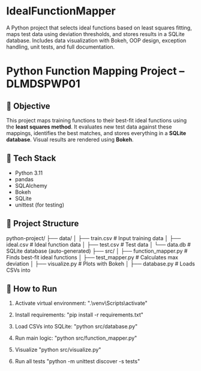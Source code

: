 # IdealFunctionMapper
A Python project that selects ideal functions based on least squares fitting, maps test data using deviation thresholds, and stores results in a SQLite database. Includes data visualization with Bokeh, OOP design, exception handling, unit tests, and full documentation.

# Python Function Mapping Project – DLMDSPWP01

## 🎯 Objective
This project maps training functions to their best-fit ideal functions using the **least squares method**. It evaluates new test data against these mappings, identifies the best matches, and stores everything in a **SQLite database**. Visual results are rendered using **Bokeh**.

## 🔧 Tech Stack

- Python 3.11
- pandas
- SQLAlchemy
- Bokeh
- SQLite
- unittest (for testing)

## 📁 Project Structure

python-project/
├── data/
│ ├── train.csv # Input training data
│ ├── ideal.csv # Ideal function data
│ ├── test.csv # Test data
│ └── data.db # SQLite database (auto-generated)
├── src/
│ ├── function_mapper.py # Finds best-fit ideal functions
│ ├── test_mapper.py # Calculates max deviation
│ ├── visualize.py # Plots with Bokeh
│ ├── database.py # Loads CSVs into

## 🚀 How to Run

1. Activate virtual environment:
    ".\venv\Scripts\activate"

2. Install requirements:
    "pip install -r requirements.txt"

3. Load CSVs into SQLite:
     "python src/database.py"
   
5. Run main logic:
   "python src/function_mapper.py"

6. Visualize
   "python src/visualize.py"

7.  Run all tests
    "python -m unittest discover -s tests"


